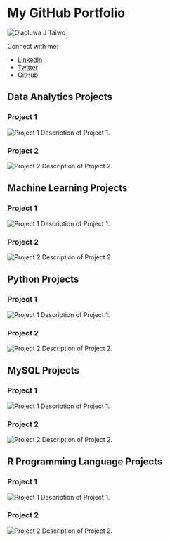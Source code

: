 # My GitHub Portfolio

![Olaoluwa J Taiwo]([your_image_url.jpg](https://github.com/OlaoluwajohnsonT/Portfolio/blob/main/1000020723-removebg.png))

Connect with me:
- [LinkedIn](https://www.linkedin.com/in/your-linkedin-profile)
- [Twitter](https://twitter.com/your-twitter-handle)
- [GitHub](https://github.com/your-github-username)

## Data Analytics Projects

### Project 1
![Project 1]([project1_image_url.jpg](https://github.com/OlaoluwajohnsonT/Portfolio/blob/main/1000020723-removebg.png))
Description of Project 1.

### Project 2
![Project 2](project2_image_url.jpg)
Description of Project 2.

## Machine Learning Projects

### Project 1
![Project 1](project1_image_url.jpg)
Description of Project 1.

### Project 2
![Project 2](project2_image_url.jpg)
Description of Project 2.

## Python Projects

### Project 1
![Project 1](project1_image_url.jpg)
Description of Project 1.

### Project 2
![Project 2](project2_image_url.jpg)
Description of Project 2.

## MySQL Projects

### Project 1
![Project 1](project1_image_url.jpg)
Description of Project 1.

### Project 2
![Project 2](project2_image_url.jpg)
Description of Project 2.

## R Programming Language Projects

### Project 1
![Project 1](project1_image_url.jpg)
Description of Project 1.

### Project 2
![Project 2](project2_image_url.jpg)
Description of Project 2.
